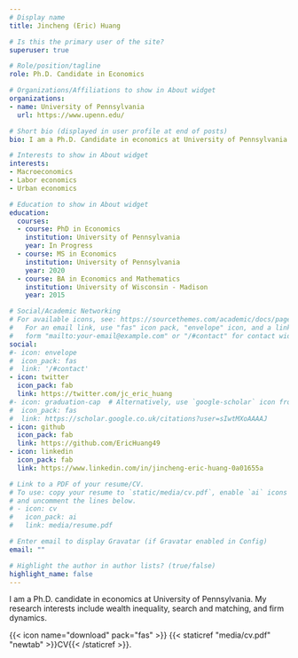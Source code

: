 ```yaml
---
# Display name
title: Jincheng (Eric) Huang

# Is this the primary user of the site?
superuser: true

# Role/position/tagline
role: Ph.D. Candidate in Economics

# Organizations/Affiliations to show in About widget
organizations:
- name: University of Pennsylvania
  url: https://www.upenn.edu/

# Short bio (displayed in user profile at end of posts)
bio: I am a Ph.D. Candidate in economics at University of Pennsylvania.

# Interests to show in About widget
interests:
- Macroeconomics
- Labor economics
- Urban economics

# Education to show in About widget
education:
  courses:
  - course: PhD in Economics
    institution: University of Pennsylvania
    year: In Progress
  - course: MS in Economics
    institution: University of Pennsylvania
    year: 2020
  - course: BA in Economics and Mathematics
    institution: University of Wisconsin - Madison
    year: 2015

# Social/Academic Networking
# For available icons, see: https://sourcethemes.com/academic/docs/page-builder/#icons
#   For an email link, use "fas" icon pack, "envelope" icon, and a link in the
#   form "mailto:your-email@example.com" or "/#contact" for contact widget.
social:
#- icon: envelope
#  icon_pack: fas
#  link: '/#contact'
- icon: twitter
  icon_pack: fab
  link: https://twitter.com/jc_eric_huang
#- icon: graduation-cap  # Alternatively, use `google-scholar` icon from `ai` icon pack
#  icon_pack: fas
#  link: https://scholar.google.co.uk/citations?user=sIwtMXoAAAAJ
- icon: github
  icon_pack: fab
  link: https://github.com/EricHuang49
- icon: linkedin
  icon_pack: fab
  link: https://www.linkedin.com/in/jincheng-eric-huang-0a01655a

# Link to a PDF of your resume/CV.
# To use: copy your resume to `static/media/cv.pdf`, enable `ai` icons in `params.toml`,
# and uncomment the lines below.
# - icon: cv
#   icon_pack: ai
#   link: media/resume.pdf

# Enter email to display Gravatar (if Gravatar enabled in Config)
email: ""

# Highlight the author in author lists? (true/false)
highlight_name: false
---
```


I am a Ph.D. candidate in economics at University of Pennsylvania. My research interests include wealth inequality, search and matching, and firm dynamics.

{{< icon name="download" pack="fas" >}} {{< staticref "media/cv.pdf" "newtab" >}}CV{{< /staticref >}}.
